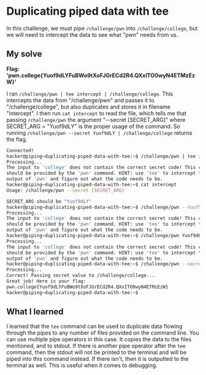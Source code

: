 # Duplicating piped data with tee

In this challenge, we must pipe ``/challenge/pwn`` into ``/challenge/college``, but we will need to intercept the data to see what "pwn" needs from us.

## My solve
**Flag: 'pwn.college{Yuof9dLYFuBWo9tXoFJGrECd2R4.QXxITO0wyN4ETMzEzW}'**

I ran ``/challenge/pwn | tee intercept | /challenge/college``. This intercepts the data from "/challenge/pwn" and passes it to "/challenge/college", but also duplicates and stores it in filename "intercept". I then run ``cat intercept`` to read the file, which tells me that passing ``/challenge/pwn`` the argument "--secret [SECRET_ARG]" where SECRET_ARG = "Yuof9dLY" is the proper usage of the command. So running ``/challenge/pwn --secret Yuof9dLY | /challenge/college`` returns the flag.

```bash
Connected!
hacker@piping~duplicating-piped-data-with-tee:~$ /challenge/pwn | tee intercept | /challenge/college
Processing...
The input to 'college' does not contain the correct secret code! This code 
should be provided by the 'pwn' command. HINT: use 'tee' to intercept the 
output of 'pwn' and figure out what the code needs to be.
hacker@piping~duplicating-piped-data-with-tee:~$ cat intercept
Usage: /challenge/pwn --secret [SECRET_ARG]

SECRET_ARG should be "Yuof9dLY"
hacker@piping~duplicating-piped-data-with-tee:~$ /challenge/pwn --Yuof9dLY | /challenge/college
Processing...
The input to 'college' does not contain the correct secret code! This code 
should be provided by the 'pwn' command. HINT: use 'tee' to intercept the 
output of 'pwn' and figure out what the code needs to be.
hacker@piping~duplicating-piped-data-with-tee:~$ /challenge/pwn Yuof9dLY | /challenge/college
Processing...
The input to 'college' does not contain the correct secret code! This code 
should be provided by the 'pwn' command. HINT: use 'tee' to intercept the 
output of 'pwn' and figure out what the code needs to be.
hacker@piping~duplicating-piped-data-with-tee:~$ /challenge/pwn --secret Yuof9dLY | /challenge/college
Processing...
Correct! Passing secret value to /challenge/college...
Great job! Here is your flag:
pwn.college{Yuof9dLYFuBWo9tXoFJGrECd2R4.QXxITO0wyN4ETMzEzW}
hacker@piping~duplicating-piped-data-with-tee:~$ 
```

## What I learned
I learned that the ``tee`` command can be used to duplicate data flowing through the pipes to any number of files provided on the command line. You can use multiple pipe operators in this case. It copies the data to the files mentioned, and to stdout. If there is another pipe operator after the ``tee`` command, then the stdout will not be printed to the terminal and will be piped into this command instead. If there isn't, then it is outputted to the terminal as well. This is useful when it comes to debugging. 